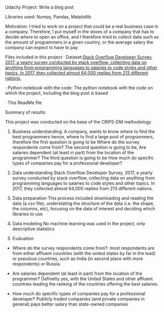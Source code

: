 Udacity Project: Write a blog post

Libraries used: Numpy, Pandas, Matplotlib

Motivation: I tried to work on a project that could be a real business case in a company. Therefore, I put myself in the shoes of a company that has to decide where to open an office, and I therefore tried to collect data such as the amount of programmers in a given country, or the average salary the company can expect to have to pay 

Files included in this project
·	Dataset:[Stack Overflow Developer Survey, 2017, a yearly survey conducted by stack overflow, collecting data on anything from programming languages to salaries to code styles and other topics. In 2017, they collected almost 64,000 replies from 213 different nations.](https://www.kaggle.com/datasets/stackoverflow/so-survey-2017)

·	Python notebook with the code: The python notebook with the code on which the project, including the blog post is based

·	This ReadMe file

Summary of results:

This project was conducted on the base of the CRIPS-DM methodology

1) Business understanding: 
A company, wants to know where to find the best programmers hence, where to find a large pool of programmers, therefore the first question is going to be Where do the survey respondents come from?
The second question is going to be, Are salaries dependent (at least in part) from the location of the programmer?
The third question is going to be How much do specific types of companies pay for a professional developer?

2) Data understanding
Stack Overflow Developer Survey, 2017, a yearly survey conducted by stack overflow, collecting data on anything from programming languages to salaries to code styles and other topics. In 2017, they collected almost 64,000 replies from 213 different nations.

3) Data preparation
This process included downloading and reading the data (a csv file), understating the structure of the data (i.e. the shape, the columns, etc), focusing on the data of interest and deciding which libraries to use

4) Data modeling
No machine learning was used in the project, only descriptive statistics

5) Evaluation

- Where do the survey respondents come from?: most respondents are from either affluent countries (with the united states by far in the lead) or populous countries, such as India (in second place with more respondents) or Russia.

- Are salaries dependent (at least in part) from the location of the programmer? Definetly yes, with the United States and other affluent countries leading the ranking of the countries offering the best salaries.

- How much do specific types of companies pay for a professional developer? Publicly traded companies (and private companies in general) pays better salary than state-owned companies
